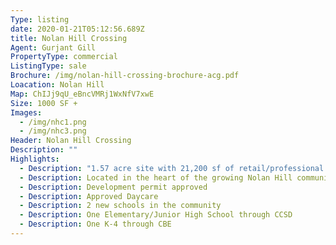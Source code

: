 ```yaml
---
Type: listing
date: 2020-01-21T05:12:56.689Z
title: Nolan Hill Crossing
Agent: Gurjant Gill
PropertyType: commercial
ListingType: sale
Brochure: /img/nolan-hill-crossing-brochure-acg.pdf
Loacation: Nolan Hill
Map: ChIJj9qU_eBncVMRj1WxNfV7xwE
Size: 1000 SF +
Images:
  - /img/nhc1.png
  - /img/nhc3.png
Header: Nolan Hill Crossing
Description: ""
Highlights:
  - Description: "1.57 acre site with 21,200 sf of retail/professional space"
  - Description: Located in the heart of the growing Nolan Hill community
  - Description: Development permit approved
  - Description: Approved Daycare
  - Description: 2 new schools in the community
  - Description: One Elementary/Junior High School through CCSD
  - Description: One K-4 through CBE
---
```

